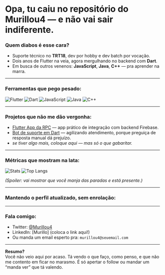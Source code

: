 <!-- pode rodar um banner ou arte ASCII aqui -->
#  Opa, tu caiu no repositório do **Murillou4** — e não vai sair indiferente.

###  Quem diabos é esse cara?
-  Suporte técnico no **TRT18**, dev por hobby e dev batch por vocação.
-  Dois anos de Flutter na veia, agora mergulhando no backend com **Dart**.
-  Em busca de outros venenos: **JavaScript**, **Java**, **C++** — pra aprender na marra.

---

###  Ferramentas que pego pesado:
![Flutter](https://img.shields.io/badge/Flutter-02569B?logo=flutter&style=for-the-badge)
![Dart](https://img.shields.io/badge/Dart-0175C2?logo=dart&style=for-the-badge)
![JavaScript](https://img.shields.io/badge/JavaScript-323330?logo=javascript&style=for-the-badge)
![Java](https://img.shields.io/badge/Java-007396?logo=java&style=for-the-badge)
![C++](https://img.shields.io/badge/C++-00599C?logo=c%2B%2B&style=for-the-badge)

---

###  Projetos que não me dão vergonha:
- [Flutter App da RPC](https://github.com/Murillou4/flutter-rpc) — app prático de integração com backend Firebase.  
- [Bot de suporte em Dart](https://github.com/Murillou4/dart-suporte-bot) — agilizando atendimento, porque preguiça de resposta manual dá prejuízo.  
- *se tiver algo mais, coloque aqui — mas só o que gabaritar.*

---

###  Métricas que mostram na lata:
![Stats](https://github-readme-stats.vercel.app/api?username=Murillou4&show_icons=true&theme=radical)
![Top Langs](https://github-readme-stats.vercel.app/api/top-langs/?username=Murillou4&layout=compact)

*(Spoiler: vai mostrar que você manja das paradas e está presente.)*

---

###  Mantendo o perfil atualizado, sem enrolação:
<!-- Aqui dá pra colocar GIFs, links pro blog, contadores de visitas, playlists… usa o que quiser da lista lá em cima -->

---

###  Fala comigo:
-  Twitter: [@Murillou4](https://twitter.com/Murillou4)  
-  LinkedIn: [Murillo] (coloca o link aqui!)  
-  Ou manda um email esperto pra: `murillou4@seuemail.com`

---

**Resumo?**  
Você não veio aqui por acaso. Tá vendo o que faço, como penso, e que não me contento em ficar no marasmo. É só apertar o follow ou mandar um “manda ver” que tá valendo.

